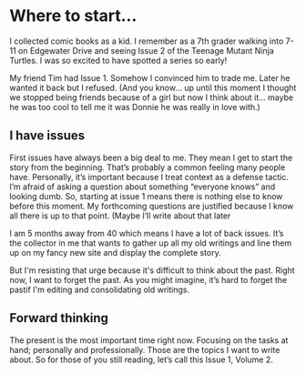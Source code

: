 # Where to start...

I collected comic books as a kid. I remember as a 7th grader walking into 7-11 on Edgewater Drive and seeing Issue 2 of the Teenage Mutant Ninja Turtles. I was so excited to have spotted a series so early!

My friend Tim had Issue 1. Somehow I convinced him to trade me. Later he wanted it back but I refused. (And you know... up until this moment I thought we stopped being friends because of a girl but now I think about it... maybe he was too cool to tell me it was Donnie he was really in love with.)

## I have issues

First issues have always been a big deal to me. They mean I get to start the story from the beginning. That’s probably a common feeling many people have. Personally, it’s important because I treat context as a defense tactic. I’m afraid of asking a question about something “everyone knows” and looking dumb. So, starting at issue 1 means there is nothing else to know before this moment. My forthcoming questions are justified because I know all there is up to that point. (Maybe I’ll write about that later

I am 5 months away from 40 which means I have a lot of back issues. It’s the collector in me that wants to gather up all my old writings and line them up on my fancy new site and display the complete story.

But I'm resisting that urge because it's difficult to think about the past. Right now, I want to forget the past. As you might imagine, it’s hard to forget the pastif I'm editing and consolidating old writings.

## Forward thinking

The present is the most important time right now. Focusing on the tasks at hand; personally and professionally. Those are the topics I want to write about. So for those of you still reading, let’s call this Issue 1, Volume 2.
